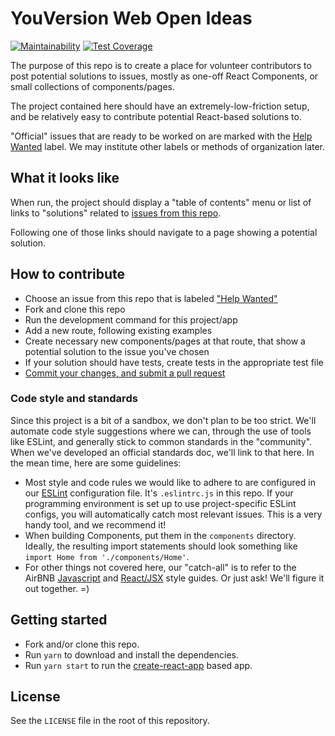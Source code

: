 # YouVersion Web Open Ideas

[![Maintainability](https://api.codeclimate.com/v1/badges/7f8a6cdd0c63e79ff2c8/maintainability)](https://codeclimate.com/github/lifechurch/youversion-web-open-ideas/maintainability)
[![Test Coverage](https://api.codeclimate.com/v1/badges/7f8a6cdd0c63e79ff2c8/test_coverage)](https://codeclimate.com/github/lifechurch/youversion-web-open-ideas/test_coverage)

The purpose of this repo is to create a place for volunteer contributors to post potential solutions to issues, mostly as one-off React Components, or small collections of components/pages.

The project contained here should have an extremely-low-friction setup, and be relatively easy to contribute potential React-based solutions to.

"Official" issues that are ready to be worked on are marked with the [Help Wanted](https://github.com/lifechurch/youversion-web-open-ideas/labels/help%20wanted) label. We may institute other labels or methods of organization later.

## What it looks like

When run, the project should display a "table of contents" menu or list of links to "solutions" related to [issues from this repo](https://github.com/lifechurch/youversion-web-open-ideas/issues).

Following one of those links should navigate to a page showing a potential solution.

## How to contribute

- Choose an issue from this repo that is labeled ["Help Wanted"](https://github.com/lifechurch/youversion-web-open-ideas/labels/help%20wanted)
- Fork and clone this repo
- Run the development command for this project/app
- Add a new route, following existing examples
- Create necessary new components/pages at that route, that show a potential solution to the issue you've chosen
- If your solution should have tests, create tests in the appropriate test file
- [Commit your changes, and submit a pull request](https://help.github.com/articles/creating-a-pull-request-from-a-fork/)

### Code style and standards

Since this project is a bit of a sandbox, we don't plan to be too strict. We'll automate code style suggestions where we can, through the use of tools like ESLint, and generally stick to common standards in the "community". When we've developed an official standards doc, we'll link to that here. In the mean time, here are some guidelines:

- Most style and code rules we would like to adhere to are configured in our [ESLint](https://eslint.org/) configuration file. It's `.eslintrc.js` in this repo. If your programming environment is set up to use project-specific ESLint configs, you will automatically catch most relevant issues. This is a very handy tool, and we recommend it!
- When building Components, put them in the `components` directory. Ideally, the resulting import statements should look something like `import Home from './components/Home'`.
- For other things not covered here, our "catch-all" is to refer to the AirBNB [Javascript](https://github.com/airbnb/javascript) and [React/JSX](https://github.com/airbnb/javascript/tree/master/react) style guides. Or just ask! We'll figure it out together. =)

## Getting started

- Fork and/or clone this repo.
- Run `yarn` to download and install the dependencies.
- Run `yarn start` to run the [create-react-app](https://github.com/facebook/create-react-app) based app.

## License

See the `LICENSE` file in the root of this repository.
